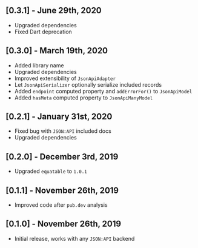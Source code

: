 ## [0.3.1] - June 29th, 2020

* Upgraded dependencies
* Fixed Dart deprecation

## [0.3.0] - March 19th, 2020

* Added library name
* Upgraded dependencies
* Improved extensibility of `JsonApiAdapter`
* Let `JsonApiSerializer` optionally serialize included records
* Added `endpoint` computed property and `addErrorFor()` to `JsonApiModel`
* Added `hasMeta` computed property to `JsonApiManyModel`

## [0.2.1] - January 31st, 2020

* Fixed bug with `JSON:API` included docs
* Upgraded dependencies

## [0.2.0] - December 3rd, 2019

* Upgraded `equatable` to `1.0.1`

## [0.1.1] - November 26th, 2019

* Improved code after `pub.dev` analysis

## [0.1.0] - November 26th, 2019

* Initial release, works with any `JSON:API` backend
